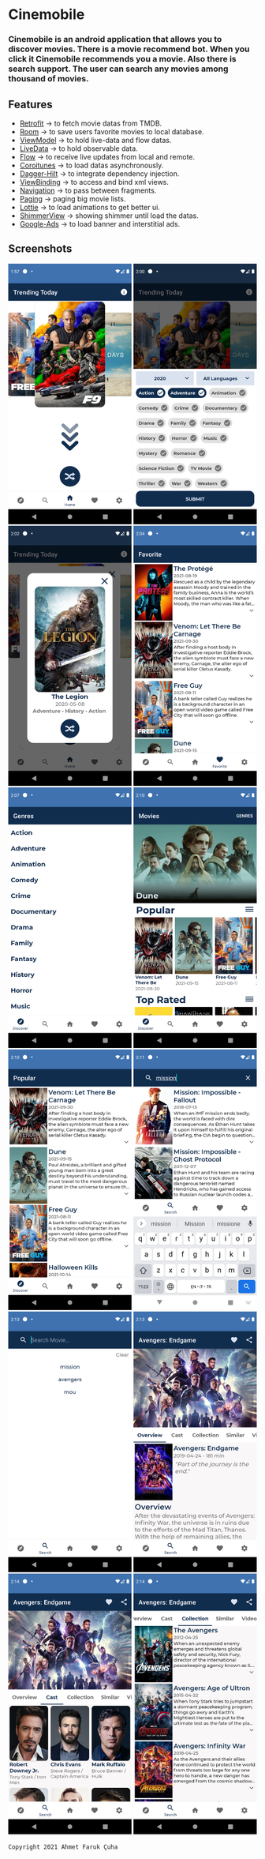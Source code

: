 # Cinemobile
### Cinemobile is an android application that allows you to discover movies. There is a movie recommend bot. When you click it Cinemobile recommends you a movie. Also there is search support. The user can search any movies among thousand of movies.

## Features
- <a href="https://github.com/square/retrofit">Retrofit</a> -> to fetch movie datas from TMDB.
- <a href="https://developer.android.com/training/data-storage/room">Room</a> -> to save users favorite movies to local database.
- <a href="https://developer.android.com/topic/libraries/architecture/viewmodel">ViewModel</a> -> to hold live-data and flow datas.
- <a href="https://developer.android.com/topic/libraries/architecture/livedata">LiveData</a> -> to hold observable data.
- <a href="https://developer.android.com/kotlin/flow">Flow</a> -> to receive live updates from local and remote.
- <a href="https://developer.android.com/kotlin/coroutines">Coroitunes</a> -> to load datas asynchronously.
- <a href="https://developer.android.com/training/dependency-injection/hilt-android">Dagger-Hilt</a> -> to integrate dependency injection.
- <a href="https://developer.android.com/topic/libraries/view-binding">ViewBinding</a> -> to access and bind xml views.
- <a href="https://developer.android.com/guide/navigation">Navigation</a> -> to pass between fragments.
- <a href="https://developer.android.com/topic/libraries/architecture/paging/v3-overview">Paging</a> -> paging big movie lists.
- <a href="https://github.com/airbnb/lottie-android">Lottie</a> -> to load animations to get better ui.
- <a href="https://github.com/facebook/shimmer-android">ShimmerView</a> -> showing shimmer until load the datas.
- <a href="https://developers.google.com/admob/android/quick-start">Google-Ads</a> -> to load banner and interstitial ads.

## Screenshots
<img src="screenshots/1.png" alt="1" width="250px"> <img src="screenshots/2.png" alt="2" width="250px">
<img src="screenshots/3.png" alt="3" width="250px">
<img src="screenshots/4.png" alt="4" width="250px">
<img src="screenshots/6.png" alt="6" width="250px">
<img src="screenshots/7.png" alt="7" width="250px">
<img src="screenshots/8.png" alt="8" width="250px">
<img src="screenshots/9.png" alt="9" width="250px">
<img src="screenshots/10.png" alt="10" width="250px">
<img src="screenshots/11.png" alt="11" width="250px">
<img src="screenshots/12.png" alt="12" width="250px">
<img src="screenshots/13.png" alt="13" width="250px">

<pre><code>Copyright 2021 Ahmet Faruk Çuha</code></pre>

